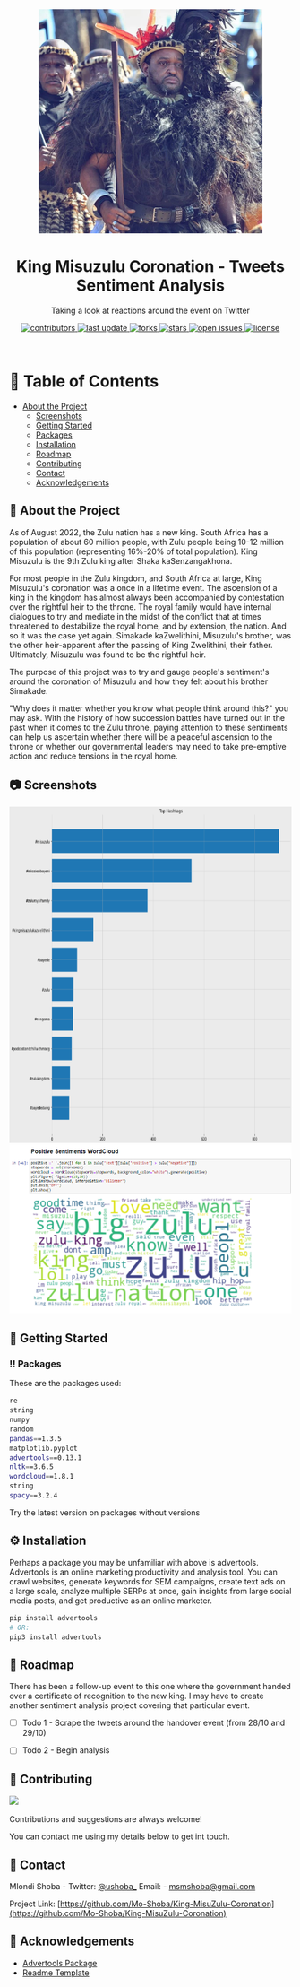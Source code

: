 <div align="center">

  <img src="https://github.com/Mo-Shoba/King-MisuZulu-Coronation/blob/main/Images/300087403_752620509377111_3397981537280549875_n%20(1).png" alt="logo" width="400" height="auto" />
  <h1>King Misuzulu Coronation - Tweets Sentiment Analysis</h1>
  
  <p>
    Taking a look at reactions around the event on Twitter
  </p>
  
  
<!-- Badges -->
<p>
  <a href="https://github.com/Louis3797/awesome-readme-template/graphs/contributors">
    <img src="https://img.shields.io/github/contributors/Louis3797/awesome-readme-template" alt="contributors" />
  </a>
  <a href="">
    <img src="https://img.shields.io/github/last-commit/mo-shoba/King-MisuZulu-Coronation" alt="last update" />
  </a>
  <a href="https://github.com/Louis3797/awesome-readme-template/network/members">
    <img src="https://img.shields.io/github/forks/mo-shoba/King-MisuZulu-Coronation" alt="forks" />
  </a>
  <a href="https://github.com/Louis3797/awesome-readme-template/stargazers">
    <img src="https://img.shields.io/github/stars/mo-shoba/King-MisuZulu-Coronation" alt="stars" />
  </a>
  <a href="https://github.com/Louis3797/awesome-readme-template/issues/">
    <img src="https://img.shields.io/github/issues/mo-shoba/King-MisuZulu-Coronation" alt="open issues" />
  </a>
  <a href="https://github.com/Louis3797/awesome-readme-template/blob/master/LICENSE">
    <img src="https://img.shields.io/github/license/Louis3797/awesome-readme-template.svg" alt="license" />
  </a>
</p>
   
</div>

<br />

<!-- Table of Contents -->
# :notebook_with_decorative_cover: Table of Contents

- [About the Project](#star2-about-the-project)
  * [Screenshots](#camera-screenshots)
  * [Getting Started](#toolbox-getting-started)
  * [Packages](#bangbang-prerequisites)
  * [Installation](#gear-installation)
  * [Roadmap](#compass-roadmap)
  * [Contributing](#wave-contributing)
  * [Contact](#handshake-contact)
  * [Acknowledgements](#gem-acknowledgements)

  

<!-- About the Project -->
## :star2: About the Project
As of August 2022, the Zulu nation has a new king. South Africa has a population of about 60 million people, with Zulu people being 10-12 million of this population (representing 16%-20% of total population). King Misuzulu is the 9th Zulu king after Shaka kaSenzangakhona. 

For most people in the Zulu kingdom, and South Africa at large, King Misuzulu's coronation was a once in a lifetime event. The ascension of a king in the kingdom has almost always been accompanied by contestation over the rightful heir to the throne. The royal family would have internal dialogues to try and mediate in the midst of the conflict that at times threatened to destabilize the royal home, and by extension, the nation. And so it was the case yet again. Simakade kaZwelithini, Misuzulu's brother, was the other heir-apparent after the passing of King Zwelithini, their father. Ultimately, Misuzulu was found to be the rightful heir.

The purpose of this project was to try and gauge people's sentiment's around the coronation of Misuzulu and how they felt about his brother Simakade. 

"Why does it matter whether you know what people think around this?" you may ask. With the history of how succession battles have turned out in the past when it comes to the Zulu throne, paying attention to these sentiments can help us ascertain whether there will be a peaceful ascension to the throne or whether our governmental leaders may need to take pre-emptive action and reduce tensions in the royal home.

<!-- Screenshots -->
## :camera: Screenshots

<div align="center"> 
  <img src="https://github.com/Mo-Shoba/King-MisuZulu-Coronation/blob/main/Images/Hashtags_screenshot.png" width="600" height="600" alt="screenshot" />
</div>

<div align="center"> 
  <img src="https://github.com/Mo-Shoba/King-MisuZulu-Coronation/blob/main/Images/Positive_sentiments_wordcloud.png" width="600" height="auto" alt="screenshot" />
</div>


<!-- Getting Started -->
## 	:toolbox: Getting Started
 
<!-- Packages -->
### :bangbang: Packages

These are the packages used:

```bash
re
string
numpy 
random
pandas==1.3.5 
matplotlib.pyplot 
advertools==0.13.1
nltk==3.6.5
wordcloud==1.8.1
string
spacy==3.2.4
```
Try the latest version on packages without versions

<!-- Installation -->
## :gear: Installation

Perhaps a package you may be unfamiliar with above is advertools. Advertools is an online marketing productivity and analysis tool. You can crawl websites, generate keywords for SEM campaigns, create text ads on a large scale, analyze multiple SERPs at once, gain insights from large social media posts, and get productive as an online marketer.

```bash
pip install advertools
# OR:
pip3 install advertools
```

<!-- Roadmap -->
## :compass: Roadmap

There has been a follow-up event to this one where the government handed over a certificate of recognition to the new king. I may have to create another sentiment analysis project covering that particular event.

* [ ] Todo 1 - Scrape the tweets around the handover event (from 28/10 and 29/10)   
* [ ] Todo 2 - Begin analysis


<!-- Contributing -->
## :wave: Contributing

<a href="https://github.com/Louis3797/awesome-readme-template/graphs/contributors">
  <img src="https://contrib.rocks/image?repo=Louis3797/awesome-readme-template" />
</a>


Contributions and suggestions are always welcome!

You can contact me using my details below to get int touch.


<!-- Contact -->
## :handshake: Contact

Mlondi Shoba - Twitter: [@ushoba_](https://twitter.com/ushoba_)     Email: - msmshoba@gmail.com

Project Link: [https://github.com/Mo-Shoba/King-MisuZulu-Coronation](https://github.com/Mo-Shoba/King-MisuZulu-Coronation)


<!-- Acknowledgments -->
## :gem: Acknowledgements


 - [Advertools Package](https://advertools.readthedocs.io/en/master/)
 - [Readme Template](https://github.com/Louis3797/awesome-readme-template)

